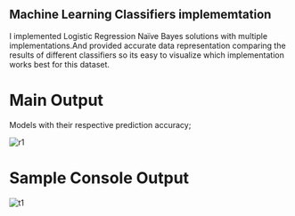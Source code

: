 ## Machine Learning Classifiers implememtation

I implemented Logistic Regression Naïve Bayes solutions with multiple implementations.And provided accurate data representation comparing the results of different classifiers so its easy to visualize which implementation works best for this dataset.

# Main Output
Models with their respective prediction accuracy;

![r1](https://user-images.githubusercontent.com/83841336/140891616-3ea44042-9d99-4de3-a671-4d9f38289e02.png)


# Sample Console Output
![t1](https://user-images.githubusercontent.com/83841336/140891725-029f4f14-40a9-4a09-ac7f-abd54d1183b0.png)
